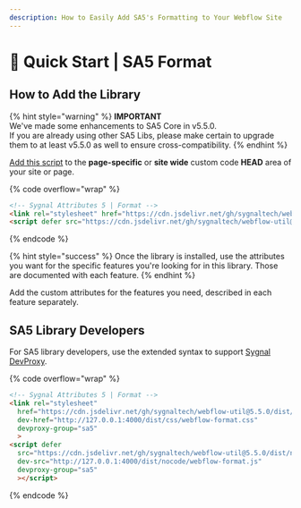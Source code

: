 ```yaml
---
description: How to Easily Add SA5's Formatting to Your Webflow Site
---
```


# 🚀 Quick Start | SA5 Format

## How to Add the Library  <a href="#step-1---add-the-library" id="step-1---add-the-library"></a>

{% hint style="warning" %}
**IMPORTANT** \
We've made some enhancements to SA5 Core in v5.5.0. \
If you are already using other SA5 Libs, please make certain to upgrade them to at least v5.5.0 as well to ensure cross-compatibility.&#x20;
{% endhint %}

[Add this script](../overview/how-to-add-custom-code.md) to the **page-specific** or **site wide** custom code **HEAD** area of your site or page.&#x20;

{% code overflow="wrap" %}
```html
<!-- Sygnal Attributes 5 | Format --> 
<link rel="stylesheet" href="https://cdn.jsdelivr.net/gh/sygnaltech/webflow-util@5.5.0/dist/css/webflow-format.css"> 
<script defer src="https://cdn.jsdelivr.net/gh/sygnaltech/webflow-util@5.5.0/dist/nocode/webflow-format.js"></script>
```
{% endcode %}

{% hint style="success" %}
Once the library is installed, use the attributes you want for the specific features you're looking for in this library. Those are documented with each feature.&#x20;
{% endhint %}

Add the custom attributes for the features you need, described in each feature separately. &#x20;

## SA5 Library Developers

For SA5 library developers, use the extended syntax to support [Sygnal DevProxy](https://engine.sygnal.com/devproxy).&#x20;

{% code overflow="wrap" %}
```html
<!-- Sygnal Attributes 5 | Format --> 
<link rel="stylesheet" 
  href="https://cdn.jsdelivr.net/gh/sygnaltech/webflow-util@5.5.0/dist/css/webflow-format.css"
  dev-href="http://127.0.0.1:4000/dist/css/webflow-format.css"
  devproxy-group="sa5"
  > 
<script defer 
  src="https://cdn.jsdelivr.net/gh/sygnaltech/webflow-util@5.5.0/dist/nocode/webflow-format.js" 
  dev-src="http://127.0.0.1:4000/dist/nocode/webflow-format.js"
  devproxy-group="sa5"
  ></script>
```
{% endcode %}



